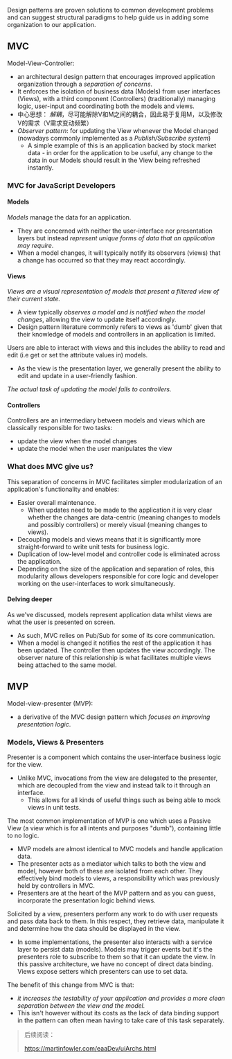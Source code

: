 Design patterns are proven solutions to common development problems and can suggest structural paradigms to help guide us in adding some organization to our application.



## MVC

Model-View-Controller:

- an architectural design pattern that encourages improved application organization through a *separation of concerns*. 
- It enforces the isolation of business data (Models) from user interfaces (Views), with a third component (Controllers) (traditionally) managing logic, user-input and coordinating both the models and views. 
- 中心思想： *解耦*，尽可能解除V和M之间的耦合，因此易于复用M，以及修改V的需求（V需求变动频繁）
- *Observer pattern*: for updating the View whenever the Model changed (nowadays commonly implemented as a *Publish/Subscribe system*)
  - A simple example of this is an application backed by stock market data - in order for the application to be useful, any change to the data in our Models should result in the View being refreshed instantly. 



### MVC for JavaScript Developers

#### Models

*Models* manage the data for an application.

- They are concerned with neither the user-interface nor presentation layers but instead *represent unique forms of data that an application may require*.
- When a model changes, it will typically notify its observers (views) that a change has occurred so that they may react accordingly.



#### Views

*Views are a visual representation of models that present a filtered view of their current state.*

- A view typically *observes a model and is notified when the model changes*, allowing the view to update itself accordingly.
- Design pattern literature commonly refers to views as 'dumb' given that their knowledge of models and controllers in an application is limited. 

Users are able to interact with views and this includes the ability to read and edit (i.e get or set the attribute values in) models. 

- As the view is the presentation layer, we generally present the ability to edit and update in a user-friendly fashion. 

*The actual task of updating the model falls to controllers.*



#### Controllers

Controllers are an intermediary between models and views which are classically responsible for two tasks:

- update the view when the model changes
- update the model when the user manipulates the view



### **What does MVC give us?**

This separation of concerns in MVC facilitates simpler modularization of an application's functionality and enables:

- Easier overall maintenance. 
  - When updates need to be made to the application it is very clear whether the changes are data-centric (meaning changes to models and possibly controllers) or merely visual (meaning changes to views).
- Decoupling models and views means that it is significantly more straight-forward to write unit tests for business logic.
- Duplication of low-level model and controller code is eliminated across the application.
- Depending on the size of the application and separation of roles, this modularity allows developers responsible for core logic and developer working on the user-interfaces to work simultaneously.



#### Delving deeper

As we've discussed, models represent application data whilst views are what the user is presented on screen.

- As such, MVC relies on Pub/Sub for some of its core communication.
- When a model is changed it notifies the rest of the application it has been updated. The controller then updates the view accordingly. The observer nature of this relationship is what facilitates multiple views being attached to the same model. 





## MVP

Model-view-presenter (MVP):

- a derivative of the MVC design pattern which *focuses on improving presentation logic*.



### Models, Views & Presenters

Presenter is a component which contains the user-interface business logic for the view.

- Unlike MVC, invocations from the view are delegated to the presenter, which are decoupled from the view and instead talk to it through an interface.
  - This allows for all kinds of useful things such as being able to mock views in unit tests.

The most common implementation of MVP is one which uses a Passive View (a view which is for all intents and purposes "dumb"), containing little to no logic. 

- MVP models are almost identical to MVC models and handle application data. 
- The presenter acts as a mediator which talks to both the view and model, however both of these are isolated from each other. They effectively bind models to views, a responsibility which was previously held by controllers in MVC. 
- Presenters are at the heart of the MVP pattern and as you can guess, incorporate the presentation logic behind views. 

Solicited by a view, presenters perform any work to do with user requests and pass data back to them. In this respect, they retrieve data, manipulate it and determine how the data should be displayed in the view. 

- In some implementations, the presenter also interacts with a service layer to persist data (models). Models may trigger events but it's the presenters role to subscribe to them so that it can update the view. In this passive architecture, we have no concept of direct data binding. Views expose setters which presenters can use to set data.



The benefit of this change from MVC is that:

- *it increases the testability of your application and provides a more clean separation between the view and the model.*
- This isn't however without its costs as the lack of data binding support in the pattern can often mean having to take care of this task separately. 





> 后续阅读：
>
> https://martinfowler.com/eaaDev/uiArchs.html
>
> 

